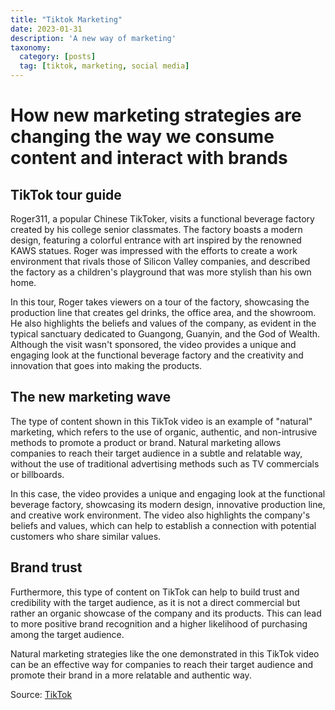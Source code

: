 ```yaml
---
title: "Tiktok Marketing"
date: 2023-01-31
description: 'A new way of marketing'
taxonomy:
  category: [posts]
  tag: [tiktok, marketing, social media]
---
```


# How new marketing strategies are changing the way we consume content and interact with brands

## TikTok tour guide

Roger311, a popular Chinese TikToker, visits a functional beverage factory created by his college senior classmates. The factory boasts a modern design, featuring a colorful entrance with art inspired by the renowned KAWS statues. Roger was impressed with the efforts to create a work environment that rivals those of Silicon Valley companies, and described the factory as a children's playground that was more stylish than his own home.

In this tour, Roger takes viewers on a tour of the factory, showcasing the production line that creates gel drinks, the office area, and the showroom. He also highlights the beliefs and values of the company, as evident in the typical sanctuary dedicated to Guangong, Guanyin, and the God of Wealth. Although the visit wasn't sponsored, the video provides a unique and engaging look at the functional beverage factory and the creativity and innovation that goes into making the products.

## The new marketing wave

The type of content shown in this TikTok video is an example of "natural" marketing, which refers to the use of organic, authentic, and non-intrusive methods to promote a product or brand. Natural marketing allows companies to reach their target audience in a subtle and relatable way, without the use of traditional advertising methods such as TV commercials or billboards.

In this case, the video provides a unique and engaging look at the functional beverage factory, showcasing its modern design, innovative production line, and creative work environment. The video also highlights the company's beliefs and values, which can help to establish a connection with potential customers who share similar values.

## Brand trust

Furthermore, this type of content on TikTok can help to build trust and credibility with the target audience, as it is not a direct commercial but rather an organic showcase of the company and its products. This can lead to more positive brand recognition and a higher likelihood of purchasing among the target audience.

Natural marketing strategies like the one demonstrated in this TikTok video can be an effective way for companies to reach their target audience and promote their brand in a more relatable and authentic way.

Source: [TikTok]([https://vm.tiktok.com/ZMYNWu2EB/](https://vm.tiktok.com/ZMYNWu2EB/))